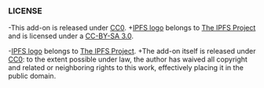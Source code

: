  ### LICENSE
  
 -This add-on is released under [CC0](LICENSE). 
 +[IPFS logo](https://github.com/ipfs/logo) belongs to [The IPFS Project](https://github.com/ipfs) and is licensed under a <a rel="license" href="https://creativecommons.org/licenses/by-sa/3.0/legalcode">CC-BY-SA 3.0</a>.
  
 -[IPFS logo](https://github.com/ipfs/logo) belongs to [The IPFS Project](https://github.com/ipfs).
 +The add-on itself is released under [CC0](LICENSE): to the extent possible under law, the author has waived all copyright and related or neighboring rights to this work, effectively placing it in the public domain.
